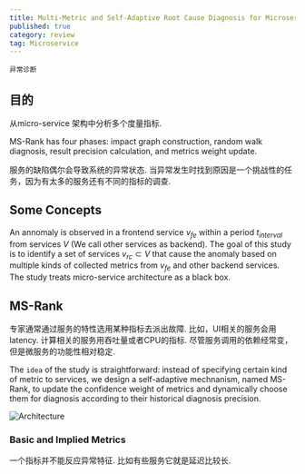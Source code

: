 ```yaml
---
title: Multi-Metric and Self-Adaptive Root Cause Diagnosis for Microservice Application
published: true
category: review
tag: Microservice
---
```


`异常诊断`

## 目的

从micro-service 架构中分析多个度量指标.

MS-Rank has four phases: impact graph construction, random walk diagnosis, result precision calculation, and metrics weight update.

服务的缺陷偶尔会导致系统的异常状态. 当异常发生时找到原因是一个挑战性的任务，因为有太多的服务还有不同的指标的调查.


## Some Concepts 

An annomaly is observed in a frontend service $v_{fe}$ within a period $t_{interval}$ from services $V$ (We call other services as backend). The goal of this study is to identify a set of services $v_{rc} \subset V$ that cause the anomaly based on multiple kinds of collected metrics from $v_{fe}$ and other backend services. The study treats micro-service architecture as a black box.

## MS-Rank

专家通常通过服务的特性选用某种指标去派出故障. 比如，UI相关的服务会用latency. 计算相关的服务用吞吐量或者CPU的指标. 尽管服务调用的依赖经常变，但是微服务的功能性相对稳定.

The `idea` of the study is straightforward: instead of specifying certain kind of metric to services, we design a self-adaptive mechnanism, named MS-Rank, to update the confidence weight of metrics and dynamically choose them for diagnosis according to their historical diagnosis precision.

![Architecture](http://plusnet.cn/assets/include/Multi-Metric.jpg)

### Basic and Implied Metrics

一个指标并不能反应异常特征. 比如有些服务它就是延迟比较长.

